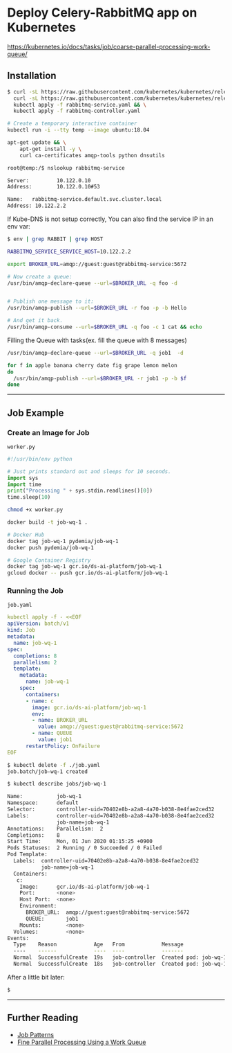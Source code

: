 # Deploy Celery-RabbitMQ app on Kubernetes

<https://kubernetes.io/docs/tasks/job/coarse-parallel-processing-work-queue/>

## Installation

```sh
$ curl -sL https://raw.githubusercontent.com/kubernetes/kubernetes/release-1.3/examples/celery-rabbitmq/rabbitmq-service.yaml -O && \
  curl -sL https://raw.githubusercontent.com/kubernetes/kubernetes/release-1.3/examples/celery-rabbitmq/rabbitmq-controller.yaml -O && \
  kubectl apply -f rabbitmq-service.yaml && \
  kubectl apply -f rabbitmq-controller.yaml

```

```sh
# Create a temporary interactive container
kubectl run -i --tty temp --image ubuntu:18.04
```

```sh
apt-get update && \
    apt-get install -y \
    curl ca-certificates amqp-tools python dnsutils
```

```sh
root@temp:/$ nslookup rabbitmq-service

Server:         10.122.0.10
Address:        10.122.0.10#53

Name:   rabbitmq-service.default.svc.cluster.local
Address: 10.122.2.2
```

If Kube-DNS is not setup correctly, You can also find the service IP in an env var:
```sh
$ env | grep RABBIT | grep HOST

RABBITMQ_SERVICE_SERVICE_HOST=10.122.2.2
```

```sh
export BROKER_URL=amqp://guest:guest@rabbitmq-service:5672

# Now create a queue:
/usr/bin/amqp-declare-queue --url=$BROKER_URL -q foo -d


# Publish one message to it:
/usr/bin/amqp-publish --url=$BROKER_URL -r foo -p -b Hello

# And get it back.
/usr/bin/amqp-consume --url=$BROKER_URL -q foo -c 1 cat && echo

```

Filling the Queue with tasks(ex. fill the queue with 8 messages)

```sh
/usr/bin/amqp-declare-queue --url=$BROKER_URL -q job1  -d

for f in apple banana cherry date fig grape lemon melon
do
  /usr/bin/amqp-publish --url=$BROKER_URL -r job1 -p -b $f
done
```

---

## Job Example

### Create an Image for Job

`worker.py`
```py
#!/usr/bin/env python

# Just prints standard out and sleeps for 10 seconds.
import sys
import time
print("Processing " + sys.stdin.readlines()[0])
time.sleep(10)
```

```sh
chmod +x worker.py
```

```sh
docker build -t job-wq-1 .

# Docker Hub
docker tag job-wq-1 pydemia/job-wq-1
docker push pydemia/job-wq-1

# Google Container Registry
docker tag job-wq-1 gcr.io/ds-ai-platform/job-wq-1
gcloud docker -- push gcr.io/ds-ai-platform/job-wq-1
```

### Running the Job

`job.yaml`
```yaml
kubectl apply -f - <<EOF
apiVersion: batch/v1
kind: Job
metadata:
  name: job-wq-1
spec:
  completions: 8
  parallelism: 2
  template:
    metadata:
      name: job-wq-1
    spec:
      containers:
      - name: c
        image: gcr.io/ds-ai-platform/job-wq-1
        env:
        - name: BROKER_URL
          value: amqp://guest:guest@rabbitmq-service:5672
        - name: QUEUE
          value: job1
      restartPolicy: OnFailure
EOF
```

```sh
$ kubectl delete -f ./job.yaml
job.batch/job-wq-1 created
```

```sh
$ kubectl describe jobs/job-wq-1

Name:           job-wq-1
Namespace:      default
Selector:       controller-uid=70402e8b-a2a8-4a70-b038-8e4fae2ced32
Labels:         controller-uid=70402e8b-a2a8-4a70-b038-8e4fae2ced32
                job-name=job-wq-1
Annotations:    Parallelism:  2
Completions:    8
Start Time:     Mon, 01 Jun 2020 01:15:25 +0900
Pods Statuses:  2 Running / 0 Succeeded / 0 Failed
Pod Template:
  Labels:  controller-uid=70402e8b-a2a8-4a70-b038-8e4fae2ced32
           job-name=job-wq-1
  Containers:
   c:
    Image:      gcr.io/ds-ai-platform/job-wq-1
    Port:       <none>
    Host Port:  <none>
    Environment:
      BROKER_URL:  amqp://guest:guest@rabbitmq-service:5672
      QUEUE:       job1
    Mounts:        <none>
  Volumes:         <none>
Events:
  Type    Reason            Age   From            Message
  ----    ------            ----  ----            -------
  Normal  SuccessfulCreate  19s   job-controller  Created pod: job-wq-1-5hzcl
  Normal  SuccessfulCreate  18s   job-controller  Created pod: job-wq-1-42jlm
```

After a little bit later:

```sh
$ 
```

---
## Further Reading

* [Job Patterns](https://kubernetes.io/docs/concepts/workloads/controllers/jobs-run-to-completion/#job-patterns)
* [Fine Parallel Processing Using a Work Queue](https://kubernetes.io/docs/tasks/job/fine-parallel-processing-work-queue/)
